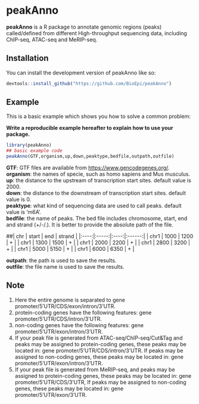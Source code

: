
<!-- README.md is generated from README.Rmd. Please edit that file -->

# peakAnno

<!-- badges: start -->
<!-- badges: end -->

**peakAnno** is a R package to annotate genomic regions (peaks)
called/defined from different High-throughput sequencing data, including
ChIP-seq, ATAC-seq and MeRIP-seq.

## Installation

You can install the development version of peakAnno like so:

``` r
devtools::install_github("https://github.com/BioEpi/peakAnno")
```

## Example

This is a basic example which shows you how to solve a common problem:

**Write a reproducible example hereafter to explain how to use your
package.**

``` r
library(peakAnno)
## basic example code
peakAnno(GTF,organism,up,down,peaktype,bedfile,outpath,outfile)  
```

**GTF**: GTF files are available from <https://www.gencodegenes.org/>.  
**organism**: the names of specie, such as homo sapiens and Mus
musculus.  
**up**: the distance to the upstream of transcription start sites.
default value is 2000.  
**down**: the distance to the downstream of transcription start sites.
default value is 0.  
**peaktype**: what kind of sequencing data are used to call peaks.
default value is ‘m6A’.  
**bedfile**: the name of peaks. The bed file includes chromosome, start,
end and strand (+/-/.). It is better to provide the absolute path of the
file.

##| chr  | start | end  | strand |
|:----:|:-----:|:----:|:------:|
| chr1 | 1000  | 1200 |   \+   |
| chr1 | 1300  | 1500 |   \+   |
| chr1 | 2000  | 2200 |   \+   |
| chr1 | 2800  | 3200 |   \+   |
| chr1 | 5000  | 5150 |   \+   |
| chr1 | 6000  | 6350 |   \+   |

**outpath**: the path is used to save the results.  
**outfile**: the file name is used to save the results.

## Note

1.  Here the entire genome is separated to gene
    promoter/5’UTR/CDS/exon/intron/3’UTR.
2.  protein-coding genes have the following features: gene
    promoter/5’UTR/CDS/intron/3’UTR.
3.  non-coding genes have the following features: gene
    promoter/5’UTR/exon/intron/3’UTR.  
4.  If your peak file is generated from ATAC-seq/ChIP-seq/Cut&Tag and
    peaks may be assigned to protein-coding genes, these peaks may be
    located in: gene promoter/5’UTR/CDS/intron/3’UTR. If peaks may be
    assigned to non-coding genes, these peaks may be located in: gene
    promoter/5’UTR/exon/intron/3’UTR.
5.  If your peak file is generated from MeRIP-seq, and peaks may be
    assigned to protein-coding genes, these peaks may be located in:
    gene promoter/5’UTR/CDS/3’UTR, If peaks may be assigned to
    non-coding genes, these peaks may be located in: gene
    promoter/5’UTR/exon/3’UTR.
